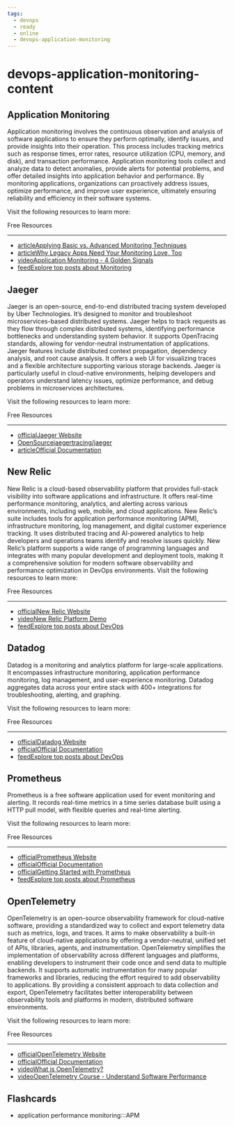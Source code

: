 ```yaml
---
tags:
  - devops
  - ready
  - online
  - devops-application-monitoring
---
```

# devops-application-monitoring-content

## Application Monitoring

Application monitoring involves the continuous observation and analysis of software applications to ensure they perform optimally, identify issues, and provide insights into their operation. This process includes tracking metrics such as response times, error rates, resource utilization (CPU, memory, and disk), and transaction performance. Application monitoring tools collect and analyze data to detect anomalies, provide alerts for potential problems, and offer detailed insights into application behavior and performance. By monitoring applications, organizations can proactively address issues, optimize performance, and improve user experience, ultimately ensuring reliability and efficiency in their software systems.

Visit the following resources to learn more:

Free Resources

---

- [articleApplying Basic vs. Advanced Monitoring Techniques](https://thenewstack.io/applying-basic-vs-advanced-monitoring-techniques/)
- [articleWhy Legacy Apps Need Your Monitoring Love, Too](https://thenewstack.io/why-legacy-apps-need-your-monitoring-love-too/)
- [videoApplication Monitoring - 4 Golden Signals](https://www.youtube.com/watch?v=PHcnmTdVPT0)
- [feedExplore top posts about Monitoring](https://app.daily.dev/tags/monitoring?ref=roadmapsh)

## Jaeger

Jaeger is an open-source, end-to-end distributed tracing system developed by Uber Technologies. It’s designed to monitor and troubleshoot microservices-based distributed systems. Jaeger helps to track requests as they flow through complex distributed systems, identifying performance bottlenecks and understanding system behavior. It supports OpenTracing standards, allowing for vendor-neutral instrumentation of applications. Jaeger features include distributed context propagation, dependency analysis, and root cause analysis. It offers a web UI for visualizing traces and a flexible architecture supporting various storage backends. Jaeger is particularly useful in cloud-native environments, helping developers and operators understand latency issues, optimize performance, and debug problems in microservices architectures.

Visit the following resources to learn more:

Free Resources

---

- [officialJaeger Website](https://www.jaegertracing.io/)
- [OpenSourcejaegertracing/jaeger](https://github.com/jaegertracing/jaeger)
- [articleOfficial Documentation](https://www.jaegertracing.io/docs/1.37/)

## New Relic

New Relic is a cloud-based observability platform that provides full-stack visibility into software applications and infrastructure. It offers real-time performance monitoring, analytics, and alerting across various environments, including web, mobile, and cloud applications. New Relic’s suite includes tools for application performance monitoring (APM), infrastructure monitoring, log management, and digital customer experience tracking. It uses distributed tracing and AI-powered analytics to help developers and operations teams identify and resolve issues quickly. New Relic’s platform supports a wide range of programming languages and integrates with many popular development and deployment tools, making it a comprehensive solution for modern software observability and performance optimization in DevOps environments. Visit the following resources to learn more:

Free Resources

---

- [officialNew Relic Website](https://newrelic.com/)
- [videoNew Relic Platform Demo](https://www.youtube.com/watch?v=8kx7nRGVJRg)
- [feedExplore top posts about DevOps](https://app.daily.dev/tags/devops?ref=roadmapsh)


## Datadog

Datadog is a monitoring and analytics platform for large-scale applications. It encompasses infrastructure monitoring, application performance monitoring, log management, and user-experience monitoring. Datadog aggregates data across your entire stack with 400+ integrations for troubleshooting, alerting, and graphing.

Visit the following resources to learn more:

Free Resources

---

- [officialDatadog Website](https://www.datadoghq.com/)
- [officialOfficial Documentation](https://docs.datadoghq.com/)
- [feedExplore top posts about DevOps](https://app.daily.dev/tags/devops?ref=roadmapsh)

## Prometheus

Prometheus is a free software application used for event monitoring and alerting. It records real-time metrics in a time series database built using a HTTP pull model, with flexible queries and real-time alerting.

Visit the following resources to learn more:

Free Resources

---

- [officialPrometheus Website](https://prometheus.io/)
- [officialOfficial Documentation](https://prometheus.io/docs/introduction/overview/)
- [officialGetting Started with Prometheus](https://prometheus.io/docs/tutorials/getting_started/)
- [feedExplore top posts about Prometheus](https://app.daily.dev/tags/prometheus?ref=roadmapsh)

## OpenTelemetry

OpenTelemetry is an open-source observability framework for cloud-native software, providing a standardized way to collect and export telemetry data such as metrics, logs, and traces. It aims to make observability a built-in feature of cloud-native applications by offering a vendor-neutral, unified set of APIs, libraries, agents, and instrumentation. OpenTelemetry simplifies the implementation of observability across different languages and platforms, enabling developers to instrument their code once and send data to multiple backends. It supports automatic instrumentation for many popular frameworks and libraries, reducing the effort required to add observability to applications. By providing a consistent approach to data collection and export, OpenTelemetry facilitates better interoperability between observability tools and platforms in modern, distributed software environments.

Visit the following resources to learn more:

Free Resources

---

- [officialOpenTelemetry Website](https://opentelemetry.io/)
- [officialOfficial Documentation](https://opentelemetry.io/docs/)
- [videoWhat is OpenTelemetry?](https://www.youtube.com/watch?v=mUA-uzk94ro)
- [videoOpenTelemetry Course - Understand Software Performance](https://www.youtube.com/watch?v=r8UvWSX3KA8)

## Flashcards

- application performance monitoring:::APM